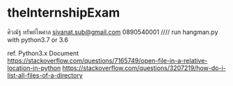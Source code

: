 # theInternshipExam
ศิวณัฐ ทรัพย์ไพศาล sivanat.sub@gmail.com 0890540001 //// run hangman.py with python3.7 or 3.6

ref.
Python3.x Document
https://stackoverflow.com/questions/7165749/open-file-in-a-relative-location-in-python
https://stackoverflow.com/questions/3207219/how-do-i-list-all-files-of-a-directory

